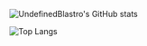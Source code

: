![UndefinedBlastro's GitHub stats](https://github-readme-stats.vercel.app/api?username=UndefinedBlastro&show_icons=true&theme=radical)


![Top Langs](https://github-readme-stats.vercel.app/api/top-langs/?username=anuraghazra&hide=java)
